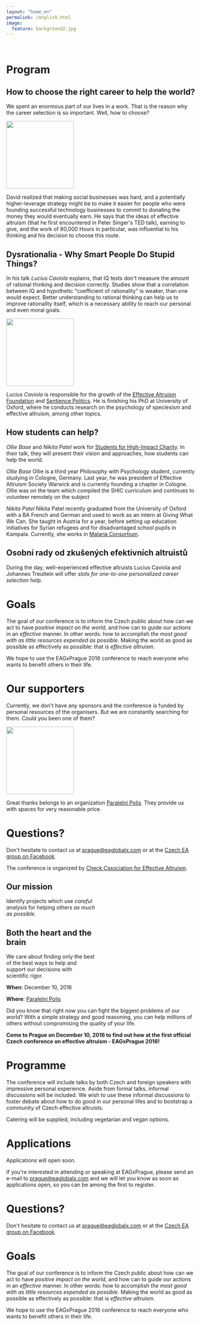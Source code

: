 ```yaml
---
layout: "home_en"
permalink: /english.html
image:
  feature: background2.jpg
---
```



<a name="program"></a>
<br>

# Program

## How to choose the right career to help the world?

We spent an enormous part of our lives in a work. That is the reason why
 the career selection is so important. Well, how to choose?

<div class="speaker">
<img src="images/speakers/david-goldberg.jpg"
	style="width: 180px;" >
<div class="desc">
<p>
David realized that making social businesses was hard, and a potentially higher-leverage strategy might be to make it easier for people who were founding successful technology businesses to commit to donating the money they would eventually earn. He says that the ideas of effective altruism (that he first encountered in Peter Singer's TED talk), earning to give, and the work of 80,000 Hours in particular, was influential to his thinking and his decision to choose this route. 
</p>
</div>
</div>

## Dysrationalia - Why Smart People Do Stupid Things?

In his talk <i>Lucius Caviola</i> explains, that IQ tests don't measure 
the amount of rational thinking and decision correctly. 
Studies show that a correlation between IQ and hypothetic "coefficient of rationality"
is weaker, than one would expect. Better understanding to rational thinking
can help us to improve rationality itself, which is a necessary ability to 
reach our personal and even moral goals. 

<div class="speaker">
<img src="images/speakers/lucius-caviola.jpg"
	style="width: 180px;" >
<div class="desc">
<p>
<i>Lucius Caviola</i> is responsible for the growth of the <a href="https://ea-foundation.org/">Effective Altruism Foundation</a> and <a href="https://sentience-politics.org/">Sentience Politics</a>. He is finishing his PhD at University of Oxford, where he conducts research on the psychology of speciesism and effective altruism, among other topics.
</p>
</div>
</div>

## How students can help?

<i>Ollie Base</i> and <i>Nikita Patel</i> work for <a href="http://www.shicschools.org/">Students for High-Impact Charity</a>. 
In their talk, they will present their vision and approaches, how students can help the world. 

<i>Ollie Base</i> Ollie is a third year Philosophy with Psychology student, currently studying in Cologne, Germany. Last year, he was president of Effective Altruism Society Warwick and is currently founding a chapter in Cologne. Ollie was on the team which compiled the SHIC curriculum and continues to volunteer remotely on the subject

<i>Nikita Patel</i> Nikita Patel recently graduated from the University of Oxford with a BA French and German and used to work as an intern at Giving What We Can. She taught in Austria for a year, before setting up education initiatives for Syrian refugees and for disadvantaged school pupils in Kampala. Currently, she works in <a href="http://www.malariaconsortium.org/">Malaria Consortium</a>.   

## Osobní rady od zkušených efektivních altruistů

During the day,  well-experienced effective altruists
Lucius Caviola and Johannes Treutlein will offer
*slots for one-to-one personalized career selection help*.

# Goals

The goal of our conference is to inform the Czech public about how can
we act to have *positive impact on the world*, and how can to guide
our actions in an *effective* manner. In other words: how to accomplish
*the most good with as little resources expended as possible*.
Making the world as good as possible as effectively as possible: that
is *effective altruism*.

We hope to use the EAGxPrague 2016 conference to reach everyone who
wants to benefit others in their life.

# Our supporters

Currently, we don't have any sponsors and the conference is funded by personal resources of the organisers. But we are constantly searching for them. Could you been one of them?  

<div class="speaker"> <!--TODO: predelat na vlastni tridu, zatim ukradeno od speakeru -->
<a href="https://www.paralelnipolis.cz/"><img src="images/paralelnipolis.jpg"
	style="width: 180px;" ></a>  
<p>
Great thanks belongs to an organization <a href="https://www.paralelnipolis.cz/">Paralelní Polis</a>. They provide us with spaces for very reasonable price.  
</p>
</div>
</div>

# Questions?

Don't hesitate to contact us at [prague@eaglobalx.com](mailto:prague@eaglobalx.com)
or at the [Czech EA group on Facebook](https://www.facebook.com/groups/efektivnialtruismuscz/505083673035289/).


The conference is organized by 
[Check Cssociation for Effective Altruism](http://www.efektivni-altruismus.cz/kontakt).


<div class="tiles">

<div class="tile" style="width: 47%">
  <h2 class="post-title">Our mission</h2>
  <p class="post-excerpt">Identify projects which use <em>careful analysis</em> for helping others <em>as much as possible</em>.</p>
</div><!-- /.tile -->

<div class="tile" style="width: 47%">
  <h2 class="post-title">Both the heart and the brain</h2>
  <p class="post-excerpt">We care about finding only the best of the best ways to help and support our decisions with scientific rigor.</p>
</div><!-- /.tile -->

</div><!-- /.tiles -->

<div style="clear: both;"></div>

**When**: December 10, 2016

**Where**: [Paralelní Polis](https://www.paralelnipolis.cz/)

Did you know that right now you can fight the biggest problems of our world?
With a simple strategy and good reasoning, you can help millions of
others without compromising the quality of your life.

**Come to Prague on December 10, 2016 to find out how at the first official
Czech conference on effective altruism - EAGxPrague 2016!**

# Programme

The conference will include talks by both Czech and foreign speakers
with impressive personal experience. Aside from formal talks, informal
discussions will be included. We wish to use these informal discussions
to foster debate about how to do good in our personal lifes and to bootstrap
a community of Czech effective altruists.

Catering will be supplied, including vegetarian and vegan options.

# Applications

Applications will open soon.

If you're interested in attending or speaking at EAGxPrague, please
send an e-mail to [prague@eaglobalx.com](mailto:prague@eaglobalx.org) and
we will let you know as soon as applications open, so you can be among
the first to register.

# Questions?

Don't hesitate to contact us at [prague@eaglobalx.com](mailto:prague@eaglobalx.com)
or at the [Czech EA group on Facebook](https://www.facebook.com/groups/efektivnialtruismuscz/505083673035289/).

# Goals

The goal of our conference is to inform the Czech public about how can
we act to have *positive impact on the world*, and how can to guide
our actions in an *effective* manner. In other words: how to accomplish
*the most good with as little resources expended as possible*.
Making the world as good as possible as effectively as possible: that
is *effective altruism*.

We hope to use the EAGxPrague 2016 conference to reach everyone who
wants to benefit others in their life.



